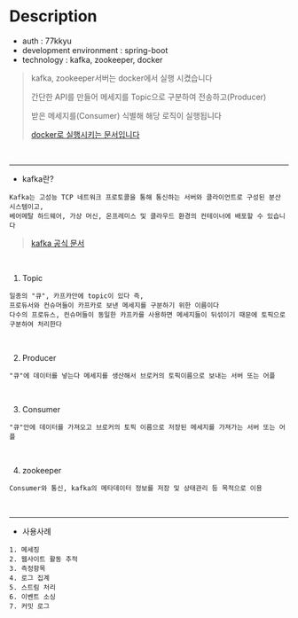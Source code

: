 # Description
- auth : 77kkyu
- development environment : spring-boot
- technology : kafka, zookeeper, docker

> kafka, zookeeper서버는 docker에서 실행 시켰습니다
> 
> 간단한 API를 만들어 메세지를 Topic으로 구분하여 전송하고(Producer) 
> 
>받은 메세지를(Consumer) 식별해 해당 로직이 실행됩니다 
>
> [docker로 실행시키는 문서입니다](https://github.com/77kkyu/ehcache-springboot/blob/main/docs/docs.md)

<br>

---

- kafka란?

``` text
Kafka는 고성능 TCP 네트워크 프로토콜을 통해 통신하는 서버와 클라이언트로 구성된 분산 시스템이고,
베어메탈 하드웨어, 가상 머신, 온프레미스 및 클라우드 환경의 컨테이너에 배포할 수 있습니다
```

> [kafka 공식 문서](https://kafka.apache.org/documentation/#introduction)

<br>

1. Topic
``` text
일종의 "큐", 카프카안에 topic이 있다 즉, 
프로듀서와 컨슈머들이 카프카로 보낸 메세지를 구분하기 위한 이름이다
다수의 프로듀스, 컨슈머들이 동일한 카프카를 사용하면 메세지들이 뒤섞이기 때문에 토픽으로 구분하여 처리한다
```

<br>

2. Producer
``` text
"큐"에 데이터를 넣는다 메세지를 생산해서 브로커의 토픽이름으로 보내는 서버 또는 어플
```

<br>

3. Consumer
``` text
"큐"안에 데이터를 가져오고 브로커의 토픽 이름으로 저장된 메세지를 가져가는 서버 또는 어플
```

<br>

4. zookeeper
``` text
Consumer와 통신, kafka의 메타데이터 정보를 저장 및 상태관리 등 목적으로 이용
```

<br>

---

- 사용사례
``` text
1. 메세징
2. 웹사이트 활동 추적
3. 측정항목
4. 로그 집계
5. 스트림 처리
6. 이벤트 소싱
7. 커밋 로그
```